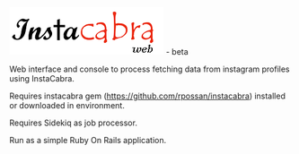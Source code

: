 [![N|Solid](logo.png)]() - beta

Web interface and console to process fetching data from instagram profiles using InstaCabra.

Requires instacabra gem (https://github.com/rpossan/instacabra) installed or downloaded in environment.

Requires Sidekiq as job processor.

Run as a simple Ruby On Rails application.